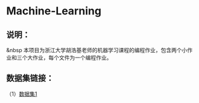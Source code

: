 # Machine-Learning
## 说明：
&nbsp 本项目为浙江大学胡浩基老师的机器学习课程的编程作业，包含两个小作业和三个大作业，每个文件为一个编程作业。  
## 数据集链接：
（1）[数据集1](https://www.baidu.com)
